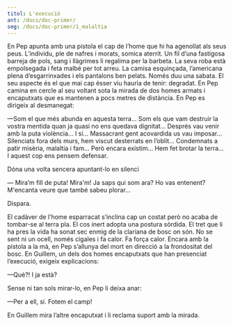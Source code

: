 ```yaml
---
titol: L'execució
ant: /docs/doc-primer/
seg: /docs/doc-primer/1_malaltia
---
```

En Pep apunta amb una pistola el cap de l’home que hi ha agenollat als seus peus. L’individu, ple de nafres i morats, somica aterrit. Un fil d’una fastigosa barreja de pols, sang i llàgrimes li regalima per la barbeta. La seva roba està empolsegada i feta malbé per tot arreu. La camisa esquinçada, l’americana plena d’esgarrinxades i els pantalons ben pelats. Només duu una sabata. El seu aspecte és el que mai cap ésser viu hauria de tenir: degradat. En Pep camina en cercle al seu voltant sota la mirada de dos homes armats i encaputxats que es mantenen a pocs metres de distància. En Pep es dirigeix al desmanegat: 

—Som el que més abunda en aquesta terra... Som els que vam destruir la vostra mentida quan ja quasi no ens quedava dignitat... Després vau venir amb la puta violència... I sí... Massacrant gent acovardida us vau imposar... Silenciats fora dels murs, hem viscut desterrats en l’oblit... Condemnats a patir misèria, malaltia i fam... Però encara existim... Hem fet brotar la terra... I aquest cop ens pensem defensar. 

Dóna una volta sencera apuntant-lo en silenci

— Mira’m fill de puta! Mira'm! Ja saps qui som ara? Ho vas entenent? M'encanta veure que també sabeu plorar...

Dispara. 

El cadàver de l’home esparracat s’inclina cap un costat però no acaba de tombar-se al terra pla. El cos inert adopta una postura sòrdida. El tret que li ha pres la vida ha sonat sec enmig de la clariana de bosc on són. No se sent ni un ocell, només cigales i fa calor. Fa força calor. Encara amb la pistola a la mà, en Pep s’allunya del mort en direcció a la frondositat del bosc. En Guillem, un dels dos homes encaputxats que han presenciat l’execució, exigeix explicacions:

—Què?! I ja està? 

Sense ni tan sols mirar-lo, en Pep li deixa anar: 

—Per a ell, sí. Fotem el camp! 

En Guillem mira l’altre encaputxat i li reclama suport amb la mirada.